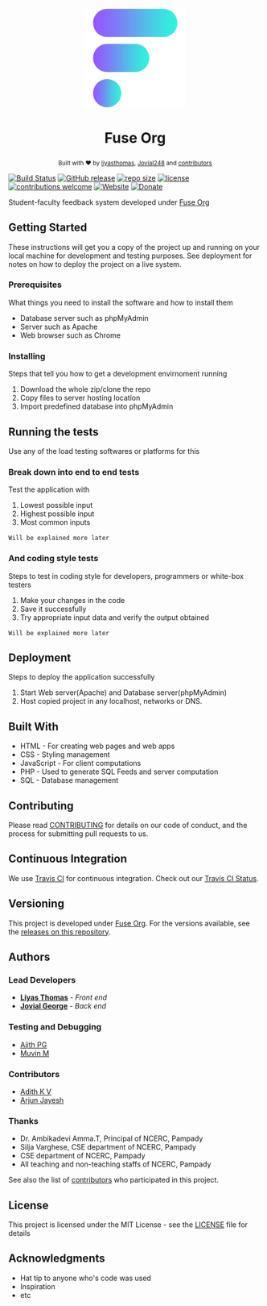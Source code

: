 ﻿<div align="center">
  <a href="https://fuse-org.firebaseapp.com"><img src="https://raw.githubusercontent.com/liyasthomas/fuse-org/master/images/manifest/icon-512x512.png" alt="Fuse Org" width="200"></a>
  <br>
  <h1>Fuse Org</h1>
</div>

<div align="center">
  <sub>Built with ❤︎ by
  <a href="https://github.com/liyasthomas">liyasthomas</a>,
  <a href="https://github.com/Jovial248">Jovial248</a> and
  <a href="https://github.com/FuseOrg/Feedie/graphs/contributors">contributors</a>
	</sub>
</div>

[![Build Status](https://travis-ci.org/FuseOrg/Feedie.svg?branch=master)](https://travis-ci.org/FuseOrg/Feedie) [![GitHub release](https://img.shields.io/github/release/FuseOrg/Feedie.svg)](https://github.com/FuseOrg/Feedie/releases/latest) [![repo size](https://img.shields.io/github/repo-size/FuseOrg/Feedie.svg)](https://github.com/FuseOrg/Feedie/archive/master.zip) [![license](https://img.shields.io/github/license/FuseOrg/Feedie.svg)](https://github.com/liyasthomas/Feedie/blob/master/LICENSE) [![contributions welcome](https://img.shields.io/badge/contributions-welcome-brightgreen.svg?style=flat)](https://github.com/FuseOrg/Feedie/issues) [![Website](https://img.shields.io/website-up-down-ff69b4-ff69b4/https/shields.io.svg?label=Fuse%20Org)](https://fuse-org.firebaseapp.com) [![Donate](https://img.shields.io/badge/$-donate-ff69b4.svg)](https://www.paypal.me/liyascthomas)

Student-faculty feedback system developed under [Fuse Org](https://github.com/fuseorg)

## Getting Started

These instructions will get you a copy of the project up and running on your local machine for development and testing purposes. See deployment for notes on how to deploy the project on a live system.

### Prerequisites

What things you need to install the software and how to install them

* Database server such as phpMyAdmin
* Server such as Apache
* Web browser such as Chrome

### Installing

Steps that tell you how to get a development envirnoment running

1. Download the whole zip/clone the repo
2. Copy files to server hosting location
3. Import predefined database into phpMyAdmin

## Running the tests

Use any of the load testing softwares or platforms for this

### Break down into end to end tests

Test the application with

1. Lowest possible input
2. Highest possible input
3. Most common inputs

```
Will be explained more later
```

### And coding style tests

Steps to test in coding style for developers, programmers or white-box testers

1. Make your changes in the code
2. Save it successfully
3. Try appropriate input data and verify the output obtained

```
Will be explained more later
```

## Deployment

Steps to deploy the application successfully

1. Start Web server(Apache) and Database server(phpMyAdmin)
2. Host copied project in any localhost, networks or DNS.

## Built With

* HTML - For creating web pages and web apps
* CSS - Styling management
* JavaScript - For client computations
* PHP - Used to generate SQL Feeds and server computation
* SQL - Database management

## Contributing

Please read [CONTRIBUTING](CONTRIBUTING.md) for details on our code of conduct, and the process for submitting pull requests to us.

## Continuous Integration

We use [Travis CI](https://travis-ci.com/) for continuous integration. Check out our [Travis CI Status](https://travis-ci.org/FuseOrg/Feedie).

## Versioning

This project is developed under [Fuse Org](https://github.com/FuseOrg). For the versions available, see the [releases on this repository](https://github.com/FuseOrg/Feedie/releases). 

## Authors

### Lead Developers
* [**Liyas Thomas**](https://github.com/liyasthomas) - *Front end*
* [**Jovial George**](https://github.com/Jovial248) - *Back end*

### Testing and Debugging
* [Ajith PG](https://github.com/AjithPG)
* [Muvin M](https://github.com/Muvinm)

### Contributors
* [Adith K V](https://github.com/Adithkv)
* [Arjun Jayesh](https://github.com/9997arjun)

### Thanks
* Dr. Ambikadevi Amma.T, Principal of NCERC, Pampady
* Silja Varghese, CSE department of NCERC, Pampady
* CSE department of NCERC, Pampady
* All teaching and non-teaching staffs of NCERC, Pampady

See also the list of [contributors](https://github.com/FuseOrg/Feedie/graphs/contributors) who participated in this project.

## License

This project is licensed under the MIT License - see the [LICENSE](LICENSE) file for details

## Acknowledgments

* Hat tip to anyone who's code was used
* Inspiration
* etc
